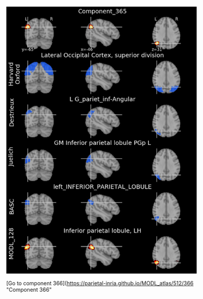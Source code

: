 


![365](preliminary/365.jpg "Component 365")

[Go to component 366](https://parietal-inria.github.io/MODL_atlas/512/366 "Component 366"